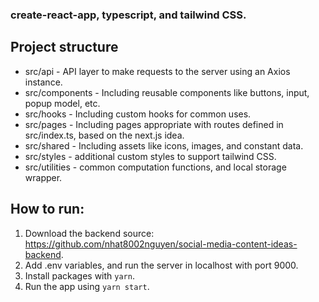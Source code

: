 ### create-react-app, typescript, and tailwind CSS. 
## Project structure
- src/api - API layer to make requests to the server using an Axios instance.
- src/components - Including reusable components like buttons, input, popup model, etc.
- src/hooks - Including custom hooks for common uses.
- src/pages - Including pages appropriate with routes defined in src/index.ts, based on the next.js idea. 
- src/shared - Including assets like icons, images, and constant data. 
- src/styles - additional custom styles to support tailwind CSS. 
- src/utilities - common computation functions, and local storage wrapper. 

## How to run:
1. Download the backend source: https://github.com/nhat8002nguyen/social-media-content-ideas-backend.
2. Add .env variables, and run the server in localhost with port 9000.
3. Install packages with `yarn`.
4. Run the app using `yarn start`.
